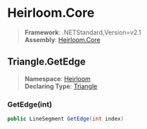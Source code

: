# Heirloom.Core

> **Framework**: .NETStandard,Version=v2.1  
> **Assembly**: [Heirloom.Core][0]  

## Triangle.GetEdge

> **Namespace**: [Heirloom][0]  
> **Declaring Type**: [Triangle][1]  

### GetEdge(int)

```cs
public LineSegment GetEdge(int index)
```

[0]: ../../../Heirloom.Core.md
[1]: ../Triangle.md
